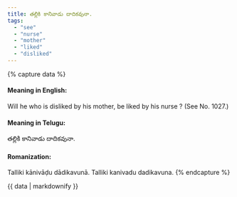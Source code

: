 ```yaml
---
title: తల్లికి కానివాడు దాదికవునా.
tags:
  - "see"
  - "nurse"
  - "mother"
  - "liked"
  - "disliked"
---
```


{% capture data %}
#### Meaning in English:
Will he who is disliked by his mother, be liked by his nurse ?
(See No. 1027.)

#### Meaning in Telugu:
తల్లికి కానివాడు దాదికవునా.

#### Romanization:
Talliki kānivāḍu dādikavunā.
Talliki kanivadu dadikavuna.
{% endcapture %}

{{ data | markdownify }}

